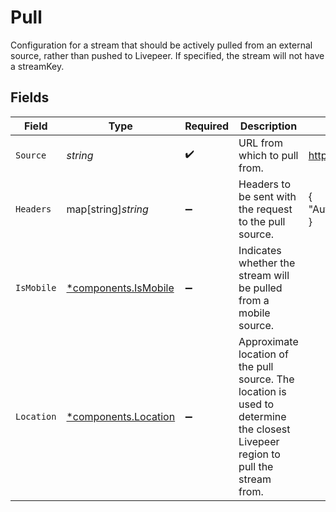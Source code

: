 # Pull

Configuration for a stream that should be actively pulled from an
external source, rather than pushed to Livepeer. If specified, the
stream will not have a streamKey.


## Fields

| Field                                                                                                                           | Type                                                                                                                            | Required                                                                                                                        | Description                                                                                                                     | Example                                                                                                                         |
| ------------------------------------------------------------------------------------------------------------------------------- | ------------------------------------------------------------------------------------------------------------------------------- | ------------------------------------------------------------------------------------------------------------------------------- | ------------------------------------------------------------------------------------------------------------------------------- | ------------------------------------------------------------------------------------------------------------------------------- |
| `Source`                                                                                                                        | *string*                                                                                                                        | :heavy_check_mark:                                                                                                              | URL from which to pull from.                                                                                                    | https://myservice.com/live/stream.flv                                                                                           |
| `Headers`                                                                                                                       | map[string]*string*                                                                                                             | :heavy_minus_sign:                                                                                                              | Headers to be sent with the request to the pull source.                                                                         | {<br/>"Authorization": "Bearer 123"<br/>}                                                                                       |
| `IsMobile`                                                                                                                      | [*components.IsMobile](../../models/components/ismobile.md)                                                                     | :heavy_minus_sign:                                                                                                              | Indicates whether the stream will be pulled from a mobile source.                                                               |                                                                                                                                 |
| `Location`                                                                                                                      | [*components.Location](../../models/components/location.md)                                                                     | :heavy_minus_sign:                                                                                                              | Approximate location of the pull source. The location is used to<br/>determine the closest Livepeer region to pull the stream from. |                                                                                                                                 |